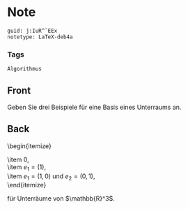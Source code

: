 # Note
```
guid: j:IuR^`EEx
notetype: LaTeX-deb4a
```

### Tags
```
Algorithmus
```

## Front
Geben Sie drei Beispiele für eine Basis eines Unterraums an.

## Back
\begin{itemize}<div>\item 0,</div><div>\item $e_{1} = (1)$,</div><div>\item $e_{1}=(1,0)$ und $e_{2}=(0,1)$,</div><div>\end{itemize}</div><div>
</div><div>für Unterräume von $\mathbb{R}^3$.</div>
